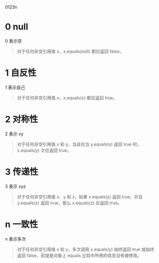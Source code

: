 0123n

# 0 null
0 表示空
> 对于任何非空引用值 x，x.equals(null) 都应返回 false。

# 1 自反性
1 表示自己
> 对于任何非空引用值 x，x.equals(x) 都应返回 true。

# 2 对称性
2 表示 xy
> 对于任何非空引用值 x 和 y，当且仅当 y.equals(x) 返回 true 时，x.equals(y) 才应返回 true。

# 3 传递性
3 表示 xyz
> 对于任何非空引用值 x、y 和 z，如果 x.equals(y) 返回 true，并且 y.equals(z) 返回 true，那么 x.equals(z) 应返回 true。

# n 一致性
n 表示多次
> 对于任何非空引用值 x 和 y，多次调用 x.equals(y) 始终返回 true 或始终返回 false，前提是对象上 equals 比较中所用的信息没有被修改。